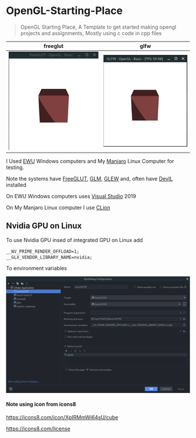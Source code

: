 # OpenGL-Starting-Place
> OpenGL Starting Place, 
> A Template to get started making opengl projects and assignments,
> Mostly using c code in cpp files

| freeglut                               | glfw                           |
|----------------------------------------|--------------------------------|
| ![freeGlut Window](freeglutWindow.gif) | ![GLFW Window](glfwWindow.gif) |


I Used [EWU](https://www.ewu.edu/) Windows computers and My [Manjaro](https://manjaro.org/) Linux Computer for testing.

Note the systems have [FreeGLUT](http://freeglut.sourceforge.net/), [GLM](https://github.com/g-truc/glm), [GLEW](http://glew.sourceforge.net/) and, often have [DevIL](http://openil.sourceforge.net/) installed

On EWU Windows computers uses [Visual Studio](https://visualstudio.microsoft.com/) 2019

On My Manjaro Linux computer I use [CLion](https://www.jetbrains.com/clion/)

## Nvidia GPU on Linux

To use Nvidia GPU insed of integrated GPU on Linux add 
```shell
__NV_PRIME_RENDER_OFFLOAD=1;
__GLX_VENDOR_LIBRARY_NAME=nvidia;
```
To environment variables

![Run Configurations in CLion](basicGLFWRunConInClion.png)

#### Note using icon from icons8

https://icons8.com/icon/XpIRMmWi64sU/cube

https://icons8.com/license
